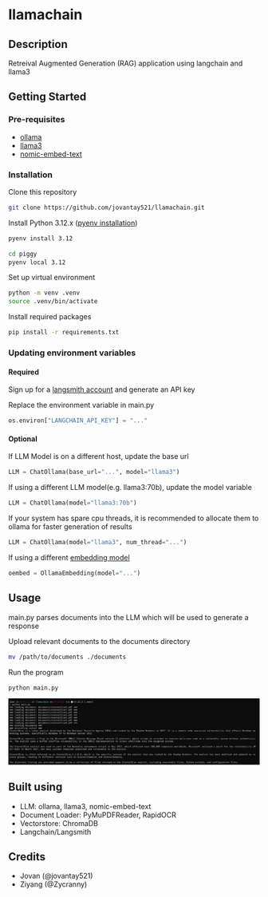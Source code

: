 # llamachain
## Description
Retreival Augmented Generation (RAG) application using langchain and llama3

## Getting Started
### Pre-requisites
- [ollama](https://ollama.com/download)
- [llama3](https://ollama.com/library/llama3)
- [nomic-embed-text](https://ollama.com/library/nomic-embed-text)

### Installation
Clone this repository
```sh
git clone https://github.com/jovantay521/llamachain.git
```

Install Python 3.12.x ([pyenv installation](https://github.com/pyenv/pyenv?tab=readme-ov-file#installation))
```sh
pyenv install 3.12
```
```sh
cd piggy
pyenv local 3.12
```
Set up virtual environment
```sh
python -m venv .venv
source .venv/bin/activate
```
Install required packages
```sh
pip install -r requirements.txt
```

### Updating environment variables
#### Required
Sign up for a [langsmith account](https://smith.langchain.com/) and generate an API key  

Replace the environment variable in main.py
```py
os.environ["LANGCHAIN_API_KEY"] = "..."
```

#### Optional
If LLM Model is on a different host, update the base url
```python
LLM = ChatOllama(base_url="...", model="llama3")
```

If using a different LLM model(e.g. llama3:70b), update the model variable
```py
LLM = ChatOllama(model="llama3:70b")
```

If your system has spare cpu threads, it is recommended to allocate them to ollama for faster generation of results
```py
LLM = ChatOllama(model="llama3", num_thread="...")
```

If using a different [embedding model](https://python.langchain.com/v0.2/docs/how_to/#embedding-models)
```py
oembed = OllamaEmbedding(model="...")
```

## Usage
main.py parses documents into the LLM which will be used to generate a response

Upload relevant documents to the documents directory
```sh
mv /path/to/documents ./documents
```

Run the program
```sh
python main.py
```
![image](attachments/llamachain.png)
## Built using
- LLM: ollama, llama3, nomic-embed-text
- Document Loader: PyMuPDFReader, RapidOCR 
- Vectorstore: ChromaDB
- Langchain/Langsmith

## Credits
- Jovan (@jovantay521)
- Ziyang (@Zycranny)